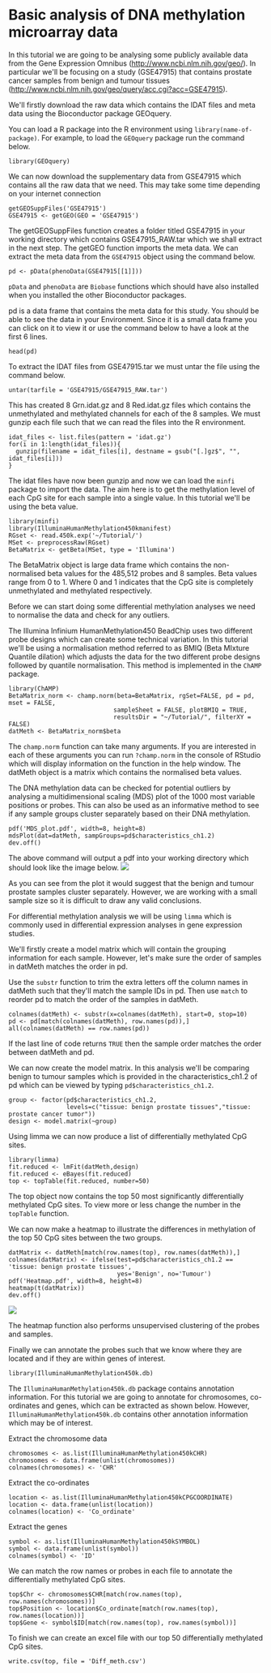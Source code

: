 # Basic analysis of DNA methylation microarray data
In this tutorial we are going to be analysing some publicly available data from the Gene Expression Omnibus (http://www.ncbi.nlm.nih.gov/geo/). In particular we'll be focusing on a study (GSE47915) that contains prostate cancer samples from benign and tumour tissues (http://www.ncbi.nlm.nih.gov/geo/query/acc.cgi?acc=GSE47915). 

We'll firstly download the raw data which contains the IDAT files and meta data using the Bioconductor package GEOquery.

You can load a R package into the R environment using ```library(name-of-package)```. For example, to load the ```GEOquery``` package run the command below.
```
library(GEOquery)
```
We can now download the supplementary data from GSE47915 which contains all the raw data that we need. This may take some time depending on your internet connection
```
getGEOSuppFiles('GSE47915')
GSE47915 <- getGEO(GEO = 'GSE47915')
``` 

The getGEOSuppFiles function creates a folder titled GSE47915 in your working directory which contains GSE47915_RAW.tar which we shall extract in the next step. The getGEO function imports the meta data. We can extract the meta data from the ```GSE47915``` object using the command below.
```
pd <- pData(phenoData(GSE47915[[1]]))
```
```pData``` and ```phenoData``` are ```Biobase``` functions which should have also installed when you installed the other Bioconductor packages.


pd is a data frame that contains the meta data for this study. You should be able to see the data in your Environment. Since it is a small data frame you can click on it to view it or use the command below to have a look at the first 6 lines.
```
head(pd)
```
To extract the IDAT files from GSE47915.tar we must untar the file using the command below.
```
untar(tarfile = 'GSE47915/GSE47915_RAW.tar')
```
This has created 8 Grn.idat.gz and 8 Red.idat.gz files which contains the unmethylated and methylated channels for each of the 8 samples. We must gunzip each file such that we can read the files into the R environment.
```
idat_files <- list.files(pattern = 'idat.gz')
for(i in 1:length(idat_files)){
  gunzip(filename = idat_files[i], destname = gsub("[.]gz$", "", idat_files[i]))
}
```
The idat files have now been gunzip and now we can load the ```minfi``` package to import the data. The aim here is to get the methylation level of each CpG site for each sample into a single value. In this tutorial we'll be using the beta value.
```
library(minfi)
library(IlluminaHumanMethylation450kmanifest)
RGset <- read.450k.exp('~/Tutorial/')
MSet <- preprocessRaw(RGset)
BetaMatrix <- getBeta(MSet, type = 'Illumina')
```
The BetaMatrix object is large data frame which contains the non-normalised beta values for the 485,512 probes and 8 samples. Beta values range from 0 to 1. Where 0 and 1 indicates that the CpG site is completely unmethylated and methylated respectively.

Before we can start doing some differential methylation analyses we need to normalise the data and check for any outliers.

The Illumina Infinium HumanMethylation450 BeadChip uses two different probe designs which can create some technical variation. In this tutorial we'll be using a normalisation method referred to as BMIQ (Beta MIxture Quantile dilation) which adjusts the data for the two different probe designs followed by quantile normalisation. This method is implemented in the ```ChAMP``` package.
```
library(ChAMP)
BetaMatrix_norm <- champ.norm(beta=BetaMatrix, rgSet=FALSE, pd = pd, mset = FALSE,
                             sampleSheet = FALSE, plotBMIQ = TRUE, 
                             resultsDir = "~/Tutorial/", filterXY = FALSE)
datMeth <- BetaMatrix_norm$beta
```

The ```champ.norm``` function can take many arguments. If you are interested in each of these arguments you can run ```?champ.norm``` in the console of RStudio which will display information on the function in the help window. The datMeth object is a matrix which contains the normalised beta values.

The DNA methylation data can be checked for potential outliers by analysing a multidimensional scaling (MDS) plot of the 1000 most variable positions or probes. This can also be used as an informative method to see if any sample groups cluster separately based on their DNA methylation. 
```
pdf('MDS_plot.pdf', width=8, height=8)
mdsPlot(dat=datMeth, sampGroups=pd$characteristics_ch1.2)
dev.off()
```
The above command will output a pdf into your working directory which should look like the image below.
![](https://cloud.githubusercontent.com/assets/10754973/13515017/ce3e681e-e1fd-11e5-9e57-b6d8604e3d95.png)

As you can see from the plot it would suggest that the benign and tumour prostate samples cluster separately. However, we are working with a small sample size so it is difficult to draw any valid conclusions.

For differential methylation analysis we will be using ```limma``` which is commonly used in differential expression analyses in gene expression studies. 

We'll firstly create a model matrix which will contain the grouping information for each sample. However, let's make sure the order of samples in datMeth matches the order in pd.

Use the ```substr``` function to trim the extra letters off the column names in datMeth such that they'll match the sample IDs in pd. Then use ```match``` to reorder pd to match the order of the samples in datMeth.
```
colnames(datMeth) <- substr(x=colnames(datMeth), start=0, stop=10)
pd <- pd[match(colnames(datMeth), row.names(pd)),]
all(colnames(datMeth) == row.names(pd))
```
If the last line of code returns ```TRUE``` then  the sample order matches the order between datMeth and pd.

We can now create the model matrix. In this analysis we'll be comparing benign to tumour samples which is provided in the characteristics_ch1.2 of pd which can be viewed by typing ```pd$characteristics_ch1.2```.
```
group <- factor(pd$characteristics_ch1.2,
                levels=c("tissue: benign prostate tissues","tissue: prostate cancer tumor"))
design <- model.matrix(~group)
```
Using limma we can now produce a list of differentially methylated CpG sites.
```
library(limma)
fit.reduced <- lmFit(datMeth,design)
fit.reduced <- eBayes(fit.reduced)
top <- topTable(fit.reduced, number=50)
```
The top object now contains the top 50 most significantly differentially methylated CpG sites. To view more or less change the number in the ```topTable``` function.

We can now make a heatmap to illustrate the differences in methylation of the top 50 CpG sites between the two groups. 
```
datMatrix <- datMeth[match(row.names(top), row.names(datMeth)),]
colnames(datMatrix) <- ifelse(test=pd$characteristics_ch1.2 == 'tissue: benign prostate tissues', 
                              yes='Benign', no='Tumour')
pdf('Heatmap.pdf', width=8, height=8)
heatmap(t(datMatrix))
dev.off()
```
![](https://cloud.githubusercontent.com/assets/10754973/13515613/d3b14d16-e202-11e5-835a-4e8a6aeba0d7.png)

The heatmap function also performs unsupervised clustering of the probes and samples.

Finally we can annotate the probes such that we know where they are located and if they are within genes of interest.
```
library(IlluminaHumanMethylation450k.db)
```
The ```IlluminaHumanMethylation450k.db``` package contains annotation information. For this tutorial we are going to annotate for chromosomes, co-ordinates and genes, which can be extracted as shown below. However, ```IlluminaHumanMethylation450k.db``` contains other annotation information which may be of interest. 

Extract the chromosome data
```
chromosomes <- as.list(IlluminaHumanMethylation450kCHR)
chromosomes <- data.frame(unlist(chromosomes))
colnames(chromosomes) <- 'CHR'
```
Extract the co-ordinates 
```
location <- as.list(IlluminaHumanMethylation450kCPGCOORDINATE)
location <- data.frame(unlist(location))
colnames(location) <- 'Co_ordinate'
```
Extract the genes
```
symbol <- as.list(IlluminaHumanMethylation450kSYMBOL)
symbol <- data.frame(unlist(symbol))
colnames(symbol) <- 'ID'
```
We can match the row names or probes in each file to annotate the differentially methylated CpG sites.
```
top$Chr <- chromosomes$CHR[match(row.names(top), row.names(chromosomes))]
top$Position <- location$Co_ordinate[match(row.names(top), row.names(location))]
top$Gene <- symbol$ID[match(row.names(top), row.names(symbol))]
```
To finish we can create an excel file with our top 50 differentially methylated CpG sites.
```
write.csv(top, file = 'Diff_meth.csv')
```
